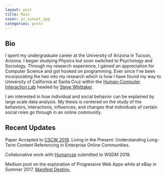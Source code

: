 ```yaml
---
layout: post
title: Main
cover: az_sunset.jpg
categories: posts
---
```


## Bio

I spent my undergraduate career at the University of Arizona in Tucson, Arizona. I began studying Physics but soon switched to Psychology and Sociology. Through my research experience, I gained an appreciation for Computer Science and got hooked on programming. Ever since I've been incorporating the two into my research which is how I have found my way to University of California at Santa Cruz within the [Human-Computer Interaction Lab](https://people.ucsc.edu/~swhittak/Steve_Whittaker_Santa_Cruz_HCI/HCI_Lab_People.html) headed by [Steve Whittaker](https://people.ucsc.edu/~swhittak/Steve_Whittaker_Santa_Cruz_HCI/Steve_Whittaker.html).

I am interested in how individual and social behavior can be explained by large scale data analysis. My thesis is centered on the study of the behaviors, interactions, influences, and changes that individuals of certain social roles go through in an online community.

## Recent Updates

Paper Accepted to [CSCW 2018](https://cscw.acm.org/2018/index.html). Living in the Present: Understanding Long-Term Content Referencing in Enterprise Online Communities. 

Collaborative work with [Humanyze](https://www.humanyze.com/) submitted to WSDM 2019.

Medium post on the exploration of Progressive Web Apps while at eBay in Summer 2017. [Manifest Destiny.](https://medium.com/ebaydesign/manifest-destiny-92cdace24869) 


